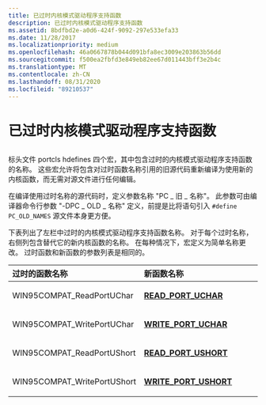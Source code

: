 ```yaml
---
title: 已过时内核模式驱动程序支持函数
description: 已过时内核模式驱动程序支持函数
ms.assetid: 8bdfbd2e-a0d6-424f-9092-297e533efa33
ms.date: 11/28/2017
ms.localizationpriority: medium
ms.openlocfilehash: 46a0667878b044d091bfa8ec3009e203863b56dd
ms.sourcegitcommit: f500ea2fbfd3e849eb82ee67d011443bff3e2b4c
ms.translationtype: MT
ms.contentlocale: zh-CN
ms.lasthandoff: 08/31/2020
ms.locfileid: "89210537"
---
```

# <a name="obsolete-kernel-mode-driver-support-functions"></a>已过时内核模式驱动程序支持函数


## <span id="ddk_obsolete_kernel_mode_driver_support_functions_ks"></span><span id="DDK_OBSOLETE_KERNEL_MODE_DRIVER_SUPPORT_FUNCTIONS_KS"></span>


标头文件 portcls hdefines 四个宏，其中包含过时的内核模式驱动程序支持函数的名称。 这些宏允许将包含对过时函数名称引用的旧源代码重新编译为使用新的内核函数，而无需对源文件进行任何编辑。

在编译使用过时名称的源代码时，定义参数名称 "PC \_ 旧 \_ 名称"。 此参数可由编译器命令行参数 "-DPC \_ OLD \_ 名称" 定义，前提是比将语句引入 `#define PC_OLD_NAMES` 源文件本身更方便。

下表列出了左栏中过时的内核模式驱动程序支持函数名称。 对于每个过时名称，右侧列包含替代它的新内核函数的名称。 在每种情况下，宏定义为简单名称更改。 过时函数和新函数的参数列表是相同的。

<table>
<colgroup>
<col width="50%" />
<col width="50%" />
</colgroup>
<thead>
<tr class="header">
<th align="left">过时的函数名称</th>
<th align="left">新函数名称</th>
</tr>
</thead>
<tbody>
<tr class="odd">
<td align="left"><p>WIN95COMPAT_ReadPortUChar</p></td>
<td align="left"><p><a href="https://docs.microsoft.com/windows-hardware/drivers/ddi/wdm/nf-wdm-read_port_uchar" data-raw-source="[&lt;strong&gt;READ_PORT_UCHAR&lt;/strong&gt;](/windows-hardware/drivers/ddi/wdm/nf-wdm-read_port_uchar)"><strong>READ_PORT_UCHAR</strong></a></p></td>
</tr>
<tr class="even">
<td align="left"><p>WIN95COMPAT_WritePortUChar</p></td>
<td align="left"><p><a href="https://docs.microsoft.com/windows-hardware/drivers/ddi/wdm/nf-wdm-write_port_uchar" data-raw-source="[&lt;strong&gt;WRITE_PORT_UCHAR&lt;/strong&gt;](/windows-hardware/drivers/ddi/wdm/nf-wdm-write_port_uchar)"><strong>WRITE_PORT_UCHAR</strong></a></p></td>
</tr>
<tr class="odd">
<td align="left"><p>WIN95COMPAT_ReadPortUShort</p></td>
<td align="left"><p><a href="https://docs.microsoft.com/windows-hardware/drivers/ddi/wdm/nf-wdm-read_port_ushort" data-raw-source="[&lt;strong&gt;READ_PORT_USHORT&lt;/strong&gt;](/windows-hardware/drivers/ddi/wdm/nf-wdm-read_port_ushort)"><strong>READ_PORT_USHORT</strong></a></p></td>
</tr>
<tr class="even">
<td align="left"><p>WIN95COMPAT_WritePortUShort</p></td>
<td align="left"><p><a href="https://docs.microsoft.com/windows-hardware/drivers/ddi/wdm/nf-wdm-write_port_ushort" data-raw-source="[&lt;strong&gt;WRITE_PORT_USHORT&lt;/strong&gt;](/windows-hardware/drivers/ddi/wdm/nf-wdm-write_port_ushort)"><strong>WRITE_PORT_USHORT</strong></a></p></td>
</tr>
</tbody>
</table>

 

 

